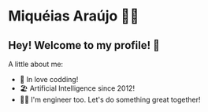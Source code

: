 # Miquéias Araújo :technologist:

## Hey! Welcome to my profile! :rocket:

A little about me:

- :robot: In love codding!
- :beach_umbrella:  Artificial Intelligence since 2012!
- :construction_worker_man:  I'm engineer too. Let's do something great together!
